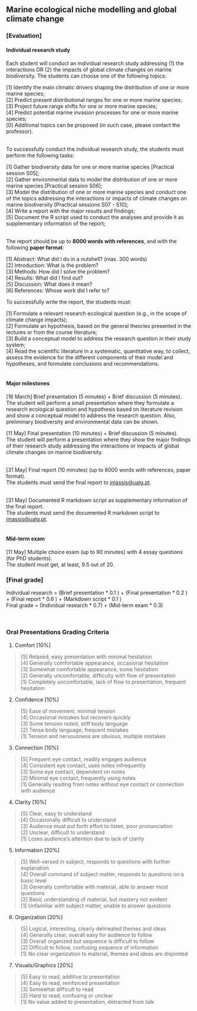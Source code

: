 ## Marine ecological niche modelling and global climate change
### [Evaluation]

#### Individual research study

Each student will conduct an individual research study addressing (1) the interactions OR (2) the impacts of global climate changes on marine biodiversity. The students can choose one of the following topics:

[1] Identify the main climatic drivers shaping the distribution of one or more marine species;<br>
[2] Predict present distributional ranges for one or more marine species;<br>
[3] Project future range shifts for one or more marine species;<br>
[4] Predict potential marine invasion processes for one or more marine species;<br>
[0] Additional topics can be proposed (in such case, please contact the professor).<br><br>

To successfully conduct the individual research study, the students must perform the following tasks:

[1] Gather biodiversity data for one or more marine species [Practical session S05];<br>
[2] Gather environmental data to model the distribution of one or more marine species [Practical session S06];<br>
[3] Model the distribution of one or more marine species and conduct one of the topics addressing the interactions or impacts of climate changes on marine biodiversity [Practical sessions S07 - S10];<br>
[4] Write a report with the major results and findings;<br>
[5] Document the R script used to conduct the analyses and provide it as supplementary information of the report;<br><br>

The report should be up to **8000 words with references**, and with the following **paper format**:

[1] Abstract: What did I do in a nutshell? (max. 300 words)<br>
[2] Introduction: What is the problem?<br>
[3] Methods: How did I solve the problem?<br>
[4] Results: What did I find out?<br>
[5] Discussion: What does it mean?<br>
[6] References: Whose work did I refer to?<br>

To successfully write the report, the students must:

[1] Formulate a relevant research ecological question (e.g., in the scope of climate change impacts);<br>
[2] Formulate an hypothesis, based on the general theories presented in the lectures or from the course literature;<br>
[3] Build a conceptual model to address the research question in their study system;<br>
[4] Read the scientific literature in a systematic, quantitative way, to collect, assess the evidence for the different components of their model and hypotheses, and formulate conclusions and recommendations.<br><br>

#### Major milestones

[16 March] Brief presentation (5 minutes) + Brief discussion (5 minutes).<br>
The student will perform a small presentation where they formulate a research ecological question and hypothesis based on literature revision and show a conceptual model to address the research question. Also, preliminary biodiversity and environmental data can be shown.

[11 May] Final presentation (10 minutes) + Brief discussion (5 minutes).<br>
The student will perform a presentation where they show the major findings of their research study addressing the interactions or impacts of global climate changes on marine biodiversity.<br><br>

[31 May] Final report (10 minutes) (up to 8000 words with references, paper format).<br>
The students must send the final report to jmassis@ualg.pt.<br><br>

[31 May] Documented R markdown script as supplementary information of the final report.<br>
The students must send the documented R markdown script to jmassis@ualg.pt.<br><br>


#### Mid-term exam

[11 May] Multiple choice exam (up to 90 minutes) with 4 essay questions (for PhD students).<br>
The student must get, at least, 9.5 out of 20.<br>

### [Final grade]

Individual research = (Brief presentation * 0.1 ) + (Final presentation * 0.2 ) + (Final report * 0.6 ) + (Markdown script * 0.1 )<br>
Final grade = (Individual research * 0.7) + (Mid-term exam * 0.3)

<br>

### Oral Presentations Grading Criteria

01. Comfort [10%]
  > [5] Relaxed, easy presentation with minimal hesitation <br>
  > [4] Generally comfortable appearance, occasional hesitation <br>
  > [3] Somewhat comfortable appearance, some hesitation <br>
  > [2] Generally uncomfortable, difficulty with flow of presentation <br>
  > [1] Completely uncomfortable, lack of flow to presentation, frequent hesitation

02. Confidence [10%]
  > [5] Ease of movement, minimal tension <br>
  > [4] Occasional mistakes but recovers quickly <br>
  > [3] Some tension noted, stiff body language <br>
  > [2] Tense body language, frequent mistakes <br>
  > [1] Tension and nervousness are obvious, multiple mistakes

03. Connection [10%]
  > [5] Frequent eye contact, readily engages audience <br>
  > [4] Consistent eye contact, uses notes infrequently <br>
  > [3] Some eye contact, dependent on notes <br>
  > [2] Minimal eye contact, frequently using notes <br>
  > [1] Generally reading from notes without eye contact or connection with audience

04. Clarity [10%]
  > [5] Clear, easy to understand <br>
  > [4] Occasionally difficult to understand <br>
  > [3] Audience must put forth effort to listen, poor pronunciation <br>
  > [2] Unclear, difficult to understand <br>
  > [1] Loses audience’s attention due to lack of clarity

05. Information [20%]
  > [5] Well-versed in subject, responds to questions with further explanation <br>
  > [4] Overall command of subject matter, responds to questions on a basic level <br>
  > [3] Generally comfortable with material, able to answer most questions <br>
  > [2] Basic understanding of material, but mastery not evident <br>
  > [1] Unfamiliar with subject matter, unable to answer questions

06. Organization [20%]
  > [5] Logical, interesting, clearly delineated themes and ideas <br>
  > [4] Generally clear, overall easy for audience to follow <br>
  > [3] Overall organized but sequence is difficult to follow <br>
  > [2] Difficult to follow, confusing sequence of information <br>
  > [1] No clear organization to material, themes and ideas are disjointed

07. Visuals/Graphics [20%]
  > [5] Easy to read, additive to presentation <br>
  > [4] Easy to read, reinforced presentation <br>
  > [3] Somewhat difficult to read <br>
  > [2] Hard to read, confusing or unclear <br>
  > [1] No value added to presentation, detracted from talk
